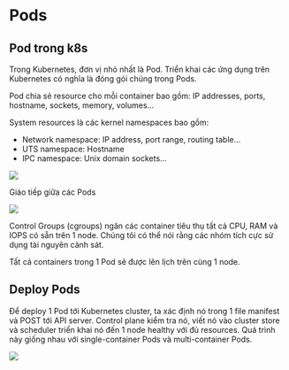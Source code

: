 # Pods
## Pod trong k8s

Trong Kubernetes, đơn vị nhỏ nhất là Pod. Triển khai các ứng dụng trên Kubernetes có nghĩa là đóng gói chúng trong Pods.

Pod chia sẻ resource cho mỗi container bao gồm: IP addresses, ports, hostname, sockets,	memory,	volumes...

System resources là các kernel namespaces bao gồm:
- Network	namespace:	IP	address,	port	range,	routing	table…
- UTS	namespace:	Hostname
- IPC	namespace:	Unix	domain	sockets…

<img src=https://i.imgur.com/ngmh7k1.png>

Giáo tiếp giữa các Pods

<img src=https://i.imgur.com/kXWJypr.png>


Control	Groups (cgroups) ngăn các container tiêu thụ tất cả CPU, RAM và IOPS có sẵn trên 1 node. Chúng tôi có thể nói rằng các nhóm tích cực sử dụng tài nguyên cảnh sát.

Tất cả containers trong 1 Pod	sẽ được lên lịch trên cùng 1 node.







## Deploy	Pods

Để deploy 1 Pod	tới Kubernetes cluster, ta xác định nó trong 1 file manifest và POST tới API server. Control plane kiểm tra nó,	viết nó vào cluster	store và scheduler triển khai nó đến 1 node healthy với đủ resources.	Quá trình này giống nhau với single-container Pods và multi-container	Pods.

<img src=https://i.imgur.com/AsddeoF.png>
